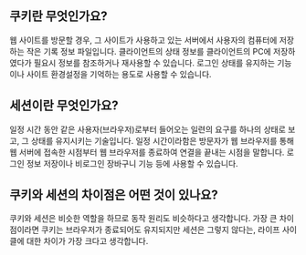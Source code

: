 ## 쿠키란 무엇인가요?

웹 사이트를 방문할 경우, 그 사이트가 사용하고 있는 서버에서 사용자의 컴퓨터에 저장하는 작은 기록 정보 파일입니다. 클라이언트의 상태 정보를 클라이언트의 PC에 저장하였다가 필요시 정보를 참조하거나 재사용할 수 있습니다. 로그인 상태를 유지하는 기능이나 사이트 환경설정을 기억하는 용도로 사용할 수 있습니다.

## 세션이란 무엇인가요?

일정 시간 동안 같은 사용자(브라우저)로부터 들어오는 일련의 요구를 하나의 상태로 보고, 그 상태를 유지시키는 기술입니다. 일정 시간이라함은 방문자가 웹 브라우저를 통해 웹 서버에 접속한 시점부터 웹 브라우저를 종료하여 연결을 끝내는 시점을 말합니다. 로그인 정보 저장이나 비로그인 장바구니 기능 등에 사용할 수 있습니다.

## 쿠키와 세션의 차이점은 어떤 것이 있나요?

쿠키와 세션은 비슷한 역할을 하므로 동작 원리도 비슷하다고 생각합니다. 가장 큰 차이점이라면 쿠키는 브라우저가 종료되어도 유지되지만 세션은 그렇지 않다는, 라이프 사이클에 대한 차이가 가장 크다고 생각합니다.
